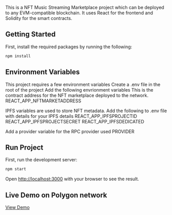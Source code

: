 This is a NFT Music Streaming Marketplace project which can be deployed to any EVM-compatible blockchain.
It uses React for the frontend and Solidity for the smart contracts.

## Getting Started

First, install the required packages by running the following:

```bash
npm install
```
## Environment Variables
This project requires a few environment variables
Create a .env file in the root of the project
Add the following envrionment variables
This is the contract address for the NFT marketplace deployed to the network.
REACT_APP_NFTMARKETADDRESS

IPFS variables are used to store NFT metadata. Add the following to .env file with details for your IPFS details
REACT_APP_IPFSPROJECTID
REACT_APP_IPFSPROJECTSECRET
REACT_APP_IPFSDEDICATED

Add a provider variable for the RPC provider used
PROVIDER

## Run Project

First, run the development server:
```bash
npm start
```
Open [http://localhost:3000](http://localhost:3000) with your browser to see the result.

## Live Demo on Polygon network
[View Demo](https://genuine-croissant-3f54ad.netlify.app/)
